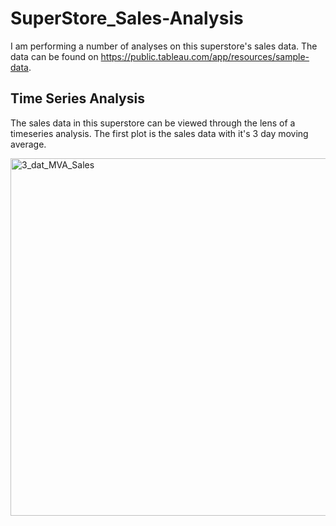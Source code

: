 # SuperStore_Sales-Analysis

I am performing a number of analyses on this superstore's sales data. The data can be found on https://public.tableau.com/app/resources/sample-data.

## Time Series Analysis

The sales data in this superstore can be viewed through the lens of a timeseries analysis. The first plot is the sales data with it's 3 day moving average.

<img width="572" alt="3_dat_MVA_Sales" src="https://user-images.githubusercontent.com/110205528/215886411-5a16ce31-4030-4f10-9440-8d4879d5302f.png">

